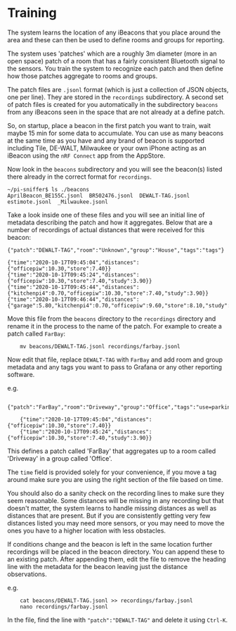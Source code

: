 # Training

The system learns the location of any iBeacons that you place around the area and these can then be used to define rooms and groups for reporting.

The system uses 'patches' which are a roughly 3m diameter (more in an open space) patch of a room that has a fairly consistent Bluetooth signal to the sensors.
You train the system to recognize each patch and then define how those patches aggregate to rooms and groups.

The patch files are `.jsonl` format (which is just a collection of JSON objects, one per line). They are stored in the `recordings` subdirectory. A second set of
patch files is created for you automatically in the subdirectory `beacons` from any iBeacons seen in the space that are not already at a define patch.

So, on startup, place a beacon in the first patch you want to train, wait maybe 15 min for some data to accumulate. You can use as many beacons at the same time as you have
and any brand of beacon is supported including Tile, DE-WALT, Milwaukee or your own iPhone acting as an iBeacon using the `nRF Connect` app from the AppStore.

Now look in the `beacons` subdirectory and you will see the beacon(s) listed there already in the correct format for `recordings`.

````
~/pi-sniffer$ ls ./beacons
AprilBeacon_BE155C.jsonl  BR502476.jsonl  DEWALT-TAG.jsonl  estimote.jsonl  _Milwaukee.jsonl

````

Take a look inside one of these files and you will see an initial line of metadata describing the patch and how it aggregates. Below that are a 
number of recordings of actual distances that were received for this beacon:

````
{"patch":"DEWALT-TAG","room":"Unknown","group":"House","tags":"tags"}

{"time":"2020-10-17T09:45:04","distances":{"officepiw":10.30,"store":7.40}}
{"time":"2020-10-17T09:45:24","distances":{"officepiw":10.30,"store":7.40,"study":3.90}}
{"time":"2020-10-17T09:45:44","distances":{"kitchenpi4":0.70,"officepiw":10.30,"store":7.40,"study":3.90}}
{"time":"2020-10-17T09:46:44","distances":{"garage":5.80,"kitchenpi4":0.70,"officepiw":9.60,"store":8.10,"study":3.90}}

````

Move this file from the `beacons` directory to the `recordings` directory and rename it in the process to the name of the patch. For example to create a
patch called `FarBay`:

````
    mv beacons/DEWALT-TAG.jsonl recordings/farbay.jsonl 
````

Now edit that file, replace `DEWALT-TAG` with `FarBay` and add room and group metadata and any tags you want to pass to Grafana or any
other reporting software.

e.g.
````
    {"patch":"FarBay","room":"Driveway","group":"Office","tags":"use=parking"}

    {"time":"2020-10-17T09:45:04","distances":{"officepiw":10.30,"store":7.40}}
    {"time":"2020-10-17T09:45:24","distances":{"officepiw":10.30,"store":7.40,"study":3.90}}

````

This defines a patch called 'FarBay' that aggregates up to a room called 'Driveway' in a group called 'Office'.

The `time` field is provided solely for your convenience, if you move a tag around make sure you are using the right section of the file based on time.

You should also do a sanity check on the recording lines to make sure they seem reasonable. Some distances will be missing in any recording but that
doesn't matter, the system learns to handle missing distances as well as distances that are present. But if you are consistently getting very few
distances listed you may need more sensors, or you may need to move the ones you have to a higher location with less obstacles.


If conditions change and the beacon is left in the same location further recordings will be placed in the beacon directory. You can append these to
an existing patch. After appending them, edit the file to remove the heading line with the metadata for the beacon leaving just the distance observations.

e.g.

````
    cat beacons/DEWALT-TAG.jsonl >> recordings/farbay.jsonl
    nano recordings/farbay.jsonl
````

In the file, find the line with `"patch":"DEWALT-TAG"` and delete it using `Ctrl-K`.